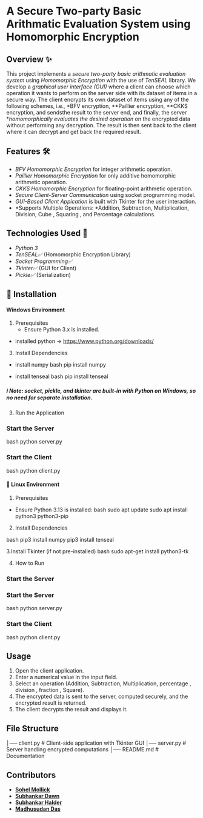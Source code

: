 # A Secure Two-party Basic Arithmatic Evaluation System using Homomorphic Encryption #

## Overview ✨

This project implements a *secure two-party basic arithmatic evaluation system* using *Homomorphic Encryption* with the use of *TenSEAL* library. We develop a *graphical user interface (GUI)* where a client can choose which operation it wants to perform on the server side with its dataset of items in a  secure way. The client encrypts its own dataset of items using any of the following schemes, i.e., *BFV encryption, **Paillier encryption,  **CKKS encryption, and sendsthe result to the server end, and finally, the server  **homomorphically evaluates the desired operation* on the encrypted data without performing any decryption. The result is then sent back to the client where it can decrypt  and get back the required result.

## Features 🛠️

- *BFV Homomorphic Encryption* for integer arithmetic operation.
- *Paillier Homomorphic Encryption* for only additive homomorphic arithmetic operation.
- *CKKS Homomorphic Encryption* for floating-point arithmetic operation.
- *Secure Client-Server Communication* using socket programming model.
- *GUI-Based Client Appication* is built with Tkinter for the user interaction.
- *Supports Multiple Operations: *Addition, Subtraction, Multiplication, Division, Cube , Squaring , and Percentage calculations.

## Technologies Used 🚀

- *Python 3*
- *TenSEAL✅* (Homomorphic Encryption Library)
- *Socket Programming✅*
- *Tkinter✅* (GUI for Client)
- *Pickle✅* (Serialization)

## 🔧 Installation

#### Windows Environment ######

1. Prerequisites
   - Ensure Python 3.x is installed.

  - installed python -> https://www.python.org/downloads/

3. Install Dependencies

- install numpy
bash
pip install numpy

- install tenseal
  bash
  pip install tenseal
  
 ##### ℹ️ Note: socket, pickle, and tkinter are built-in with Python on Windows, so no need for separate installation.

3. Run the Application

### Start the Server

bash
python server.py


### Start the Client

bash
python client.py


#### 🐧 Linux Environment

1. Prerequisites

 - Ensure Python 3.13 is installed:
   bash
    sudo apt update
    sudo apt install python3 python3-pip
    

2. Install Dependencies

bash
pip3 install numpy
pip3 install tenseal

3.Install Tkinter (if not pre-installed)
 bash
  sudo apt-get install python3-tk
 
4. How to Run

### Start the Server

### Start the Server

bash
python server.py


### Start the Client

bash
python client.py



## Usage

1. Open the client application.
2. Enter a numerical value in the input field.
3. Select an operation (Addition, Subtraction, Multiplication, percentage , division , fraction , Square).
4. The encrypted data is sent to the server, computed securely, and the encrypted result is returned.
5. The client decrypts the result and displays it.

## File Structure


│── client.py   # Client-side application with Tkinter GUI
│── server.py   # Server handling encrypted computations
│── README.md   # Documentation


## Contributors
- **[Sohel Mollick](https://github.com/sohel440)**
- **[Subhankar Dawn](https://github.com/Subhankar200)**
- **[Subhankar Halder](https://github.com/subhankar-732121)**
- **[Madhusudan Das](https://github.com/MADHUSUDAN-DAS)**

##
